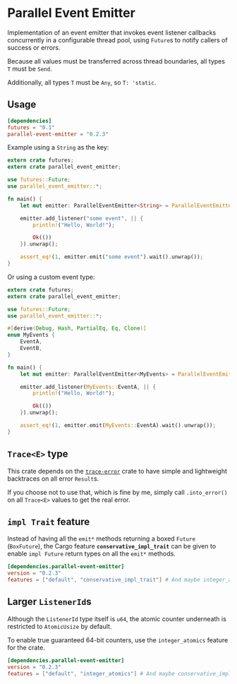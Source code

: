 Parallel Event Emitter
======================

Implementation of an event emitter that invokes event listener callbacks concurrently in a configurable thread pool,
using `Future`s to notify callers of success or errors.

Because all values must be transferred across thread boundaries, all types `T` must be `Send`.

Additionally, all types `T` must be `Any`, so `T: 'static`.

## Usage

```toml
[dependencies]
futures = "0.1"
parallel-event-emitter = "0.2.3"
```

Example using a `String` as the key:

```rust
extern crate futures;
extern crate parallel_event_emitter;

use futures::Future;
use parallel_event_emitter::*;

fn main() {
    let mut emitter: ParallelEventEmitter<String> = ParallelEventEmitter::new();

    emitter.add_listener("some event", || {
        println!("Hello, World!");

        Ok(())
    }).unwrap();

    assert_eq!(1, emitter.emit("some event").wait().unwrap());
}
```

Or using a custom event type:

```rust
extern crate futures;
extern crate parallel_event_emitter;

use futures::Future;
use parallel_event_emitter::*;

#[derive(Debug, Hash, PartialEq, Eq, Clone)]
enum MyEvents {
    EventA,
    EventB,
}

fn main() {
    let mut emitter: ParallelEventEmitter<MyEvents> = ParallelEventEmitter::new();

    emitter.add_listener(MyEvents::EventA, || {
        println!("Hello, World!");

        Ok(())
    }).unwrap();

    assert_eq!(1, emitter.emit(MyEvents::EventA).wait().unwrap());
}
```

## `Trace<E>` type

This crate depends on the [`trace-error`](https://crates.io/crates/trace-error) crate to have simple and lightweight backtraces on all error `Result`s.

If you choose not to use that, which is fine by me, simply call `.into_error()` on all `Trace<E>` values to get the real error.

## `impl Trait` feature

Instead of having all the `emit*` methods returning a boxed `Future` (`BoxFuture`),
the Cargo feature **`conservative_impl_trait`** can be given to enable `impl Future` return types on
all the `emit*` methods.

```toml
[dependencies.parallel-event-emitter]
version = "0.2.3"
features = ["default", "conservative_impl_trait"] # And maybe integer_atomics
```

## Larger `ListenerId`s

Although the `ListenerId` type itself is `u64`,
the atomic counter underneath is restricted to `AtomicUsize` by default.

To enable true guaranteed 64-bit counters, use the `integer_atomics` feature for the crate.

```toml
[dependencies.parallel-event-emitter]
version = "0.2.3"
features = ["default", "integer_atomics"] # And maybe conservative_impl_trait
```